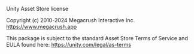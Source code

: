 Unity Asset Store license

Copyright (c) 2010-2024 Megacrush Interactive Inc. https://www.megacrush.app

This package is subject to the standard Asset Store Terms of Service and EULA
found here: https://unity.com/legal/as-terms